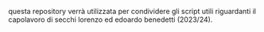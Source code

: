 questa repository verrà utilizzata per condividere gli script utili riguardanti il capolavoro di secchi lorenzo ed edoardo benedetti (2023/24).
